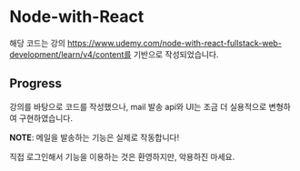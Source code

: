 # Node-with-React
해당 코드는 강의 https://www.udemy.com/node-with-react-fullstack-web-development/learn/v4/content를 기반으로 작성되었습니다.

## Progress
강의를 바탕으로 코드를 작성했으나, mail 발송 api와 UI는 조금 더 실용적으로 변형하여 구현하였습니다.

**NOTE**: 메일을 발송하는 기능은 실제로 작동합니다!

직접 로그인해서 기능을 이용하는 것은 환영하지만, 악용하진 마세요.


